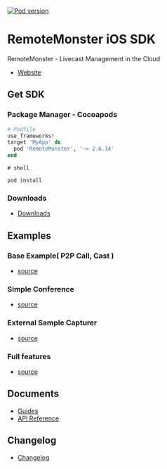 [![Pod version](https://badge.fury.io/co/RemoteMonster.svg)](https://cocoapods.org/pods/RemoteMonster)

# RemoteMonster iOS SDK

RemoteMonster - Livecast Management in the Cloud

* [Website](https://remotemonster.com)

## Get SDK

### Package Manager - Cocoapods

```ruby
# Podfile
use_frameworks!
target 'MyApp' do
  pod 'RemoteMonster', '~> 2.6.14'
end
```

```shell
# shell

pod install
```

### Downloads

* [Downloads](https://github.com/RemoteMonster/ios-sdk/releases/)

## Examples
### Base Example( P2P Call, Cast )
* [source](https://github.com/RemoteMonster/ios-sdk/tree/master/examples/BaseExamples)

### Simple Conference
* [source](https://github.com/RemoteMonster/ios-sdk/tree/master/examples/SimpleConference)

### External Sample Capturer
* [source](https://github.com/RemoteMonster/ios-sdk/tree/master/examples/RemonCapturer)

### Full features
* [source](https://github.com/RemoteMonster/ios-sdk/tree/master/examples/full)

## Documents

* [Guides](https://docs.remotemonster.com/)
* [API Reference](https://remotemonster.github.io/ios-sdk/)

## Changelog

* [Changelog](https://github.com/RemoteMonster/ios-sdk/blob/master/CHANGELOG.md)
